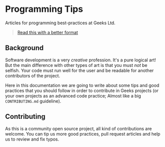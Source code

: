 # Programming Tips

Articles for programming best-practices at Geeks Ltd.

> [Read this with a better format](https://geeksltd.github.io/Programming.Tips/#/)

## Background

Software development is a very *creative* profession. It's a pure logical art! But the main difference with other types of art is that you must *not* be selfish. Your code must run well for the user and be readable for another contributors of the project.

Here in this documentation we are going to write about some tips and good practices that you should follow in order to contribute in Geeks projects (or your own projects as an advanced code practice; Almost like a big `CONTRIBUTING.md` guideline).

## Contributing

As this is a community open source project, all kind of contributions are welcome. You can tip us more good practices, pull request articles and help us to review and fix typos.
